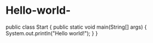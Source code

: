 # Hello-world-
public class Start {
    public static void main(String[] args) {
        System.out.println("Hello world!");
    }
}

